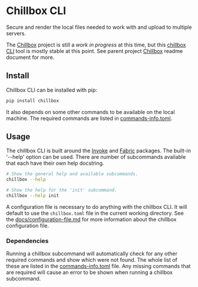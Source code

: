 # Chillbox CLI

Secure and render the local files needed to work with and upload to multiple
servers.

The [Chillbox] project is still a _work in progress_ at this time, but this
[chillbox CLI] tool is mostly stable at this point. See parent project
[Chillbox] readme document for more.

## Install

Chillbox CLI can be installed with pip:

```bash
pip install chillbox
```

It also depends on some other commands to be available on the local machine. The
required commands are listed in [commands-info.toml].

## Usage

The chillbox CLI is built around the [Invoke] and [Fabric] packages. The
built-in '--help' option can be used. There are number of subcommands available
that each have their own help docstring.

```bash
# Show the general help and available subcommands.
chillbox --help

# Show the help for the 'init' subcommand.
chillbox --help init
```

A configuration file is necessary to do anything with the chillbox CLI. It will
default to use the `chillbox.toml` file in the current working directory. See
the [docs/configuration-file.md] for more information about the chillbox
configuration file.

### Dependencies

Running a chillbox subcommand will automatically check for any other required
commands and show which were not found. The whole list of these are listed in
the [commands-info.toml] file. Any missing commands that are required will cause
an error to be shown when running a chillbox subcommand.

[Chillbox]: https://github.com/jkenlooper/chillbox#readme
[chillbox CLI]: https://pypi.org/project/chillbox/
[commands-info.toml]: https://github.com/jkenlooper/chillbox/blob/main/src/chillbox/data/commands-info.toml
[docs/configuration-file.md]: https://github.com/jkenlooper/chillbox/blob/main/docs/configuration-file.md
[Invoke]: https://www.pyinvoke.org/
[Fabric]: https://www.fabfile.org/
